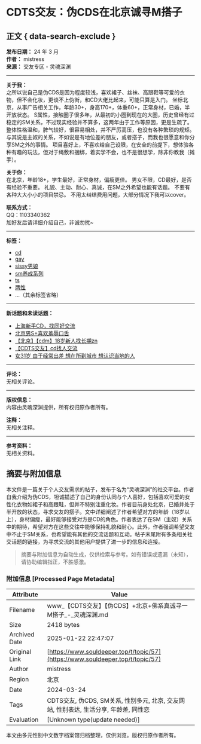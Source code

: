 # CDTS交友：伪CDS在北京诚寻M搭子

## 正文 { data-search-exclude }


**发布日期：** 24 年 3 月  
**作者：** mistress  
**来源：** 交友专区 - 灵魂深渊  

---

**关于我：**  
之所以说自己是伪CDS是因为程度较浅，喜欢裙子、丝袜、高跟鞋等可爱的衣物，但不会化妆，更谈不上伪街，和CD大佬比起来，可能只算是入门。 坐标北京，从事广告相关工作，年龄30+，身高170+，体重60+，正常身材，已婚，半开放状态。 S属性，接触圈子很多年，从最初的小圈到现在的大圈，历史曾经有过稳定的SM关系，不过现实经验并不算多，这两年由于工作等原因，更是生疏了。 整体性格温和，脾气较好，很容易相处，并不严厉高压，也没有各种繁琐的规矩。与其说是主奴的关系，不如说是有地位差的朋友，或者搭子，而我也很愿意和你分享SM之外的事情。 项目喜好上，不喜欢给自己设限，在安全的前提下，想体验各种有趣的玩法，但对于绳敷和捆绑，着实学不会，也不是很想学，除非你教我（摊手）。

**关于你：**  
在北京，年龄18+，学生最好，正常身材，偏瘦更佳。 男女不限，CD最好，是否有经验不重要。 礼貌、主动、耐心、真诚，在SM之外希望也能有话题。 不要有各种大大小小的项目禁忌。 不用太纠结费用问题，大部分情况下我可以cover。

**联系方式：**  
QQ：1103340362  
加好友后请详细介绍自己，非诚勿扰~

---

**标签：**  
- [cd](tag/cd)  
- [gay](tag/gay)  
- [sissy男娘](tag/sissy%E7%94%B7%E5%A8%98)  
- [sm养成系列](tag/sm%E5%85%BB%E6%88%90%E7%B3%BB%E5%88%97)  
- [ts](tag/ts)  
- [两性](tag/%E4%B8%A4%E6%80%A7)  
- ...（其余标签省略）

---

**新话题和未读话题：**

- [上海新手CD，找同好交流](t/topic/111)  
- [北京男S+喜欢羞辱口舌](t/topic/99)  
- [【北京】【cdm】18岁新人找长期zn](t/topic/132)  
- [【CDTS交友】cd找人交流](t/topic/52)  
- [女31岁 由于经常出差 想在所到城市 想认识当地的人](t/topic/66)  

---

**评论：**  
无相关评论。  

---

**版权信息：**  
内容由灵魂深渊提供，所有权归原作者所有。

**注释：**  
无相关注释。  

---

**参考资料：**  
无相关资料。  
<!-- tcd_original_link https://www.souldeeper.top/t/topic/57 -->


## 摘要与附加信息

<!-- tcd_abstract -->
本文件是一篇关于个人交友需求的帖子，发布于名为“灵魂深渊”的社交平台。作者自我介绍为伪CDS，坦诚描述了自己的身份认同与个人喜好，包括喜欢可爱的女性化衣物如裙子和高跟鞋，但并不特别注重化妆。作者目前身处北京，已婚并处于半开放的状态，寻求交友的搭子。文中详细阐述了作者希望对方的年龄（18岁以上），身材偏瘦，最好能够接受对方是CD的角色。作者表达了在SM（主奴）关系中的期待，希望对方在这些交往中能够保持礼貌和耐心。此外，作者强调希望交友中不止于SM关系，也希望能有其他的交流话题和互动。帖子末尾附有多条相关社交话题的链接，为寻求交流的其他用户提供了进一步的信息和连接。
<!-- tcd_abstract_end -->

> 摘要与附加信息为自动生成，仅供检索与参考。如有错误或遗漏（未知），请协助编辑指正，不胜感激。

### 附加信息 [Processed Page Metadata]

| Attribute       | Value                                  |
|-----------------|----------------------------------------|
| Filename        | www_【CDTS交友】【伪CDS】+北京+佛系真诚寻一M搭子_-_灵魂深渊.md                             |
| Size            | 2418 bytes                           |
| Archived Date   | 2025-01-22 22:47:07                             |
| Original Link   | [https://www.souldeeper.top/t/topic/57](https://www.souldeeper.top/t/topic/57)                       |
| Author          | mistress                               |
| Region          | 北京                               |
| Date            | 2024-03-24                                 |
| Tags            | CDTS交友, 伪CDS, SM关系, 性别多元, 北京, 交友网站, 性别表达, 生活分享, 年龄差, 同性恋                                 |
| Evaluation            | [Unknown type(update needed)]                                 |
<!-- tcd_table_end -->

本文由多元性别中文数字档案馆归档整理，仅供浏览。版权归原作者所有。
